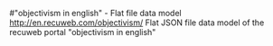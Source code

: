 #"objectivism in english" - Flat file data model
http://en.recuweb.com/objectivism/
Flat JSON file data model of the recuweb portal "objectivism in english"
